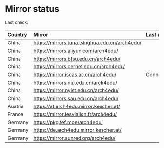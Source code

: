 <script src="./time.js"></script>
# Mirror status
Last check: <script type="text/javascript">localize(1709388919.3320253);</script>

|Country|Mirror|Last update|
|:------|:-----|:----------|
|China|https://mirrors.tuna.tsinghua.edu.cn/arch4edu/|<script type="text/javascript">localize(1709361119);</script>|
|China|https://mirrors.aliyun.com/arch4edu/|<script type="text/javascript">localize(1709361119);</script>|
|China|https://mirrors.bfsu.edu.cn/arch4edu/|<script type="text/javascript">localize(1709361119);</script>|
|China|https://mirrors.cernet.edu.cn/arch4edu/|<script type="text/javascript">localize(1709361119);</script>|
|China|https://mirror.iscas.ac.cn/arch4edu/|ConnectionError|
|China|https://mirrors.nju.edu.cn/arch4edu/|<script type="text/javascript">localize(1709318421);</script>|
|China|https://mirror.nyist.edu.cn/arch4edu/|<script type="text/javascript">localize(1709361119);</script>|
|China|https://mirrors.sau.edu.cn/arch4edu/|<script type="text/javascript">localize(1709361119);</script>|
|Austria|https://at.arch4edu.mirror.kescher.at/|<script type="text/javascript">localize(1709361119);</script>|
|France|https://mirror.lesviallon.fr/arch4edu/|<script type="text/javascript">localize(1709361119);</script>|
|Germany|https://pkg.fef.moe/arch4edu/|<script type="text/javascript">localize(1709361119);</script>|
|Germany|https://de.arch4edu.mirror.kescher.at/|<script type="text/javascript">localize(1709361119);</script>|
|Germany|https://mirror.sunred.org/arch4edu/|<script type="text/javascript">localize(1709361119);</script>|

<script src="./tablefilter/tablefilter.js"></script>
<script src="./table.js"></script>
